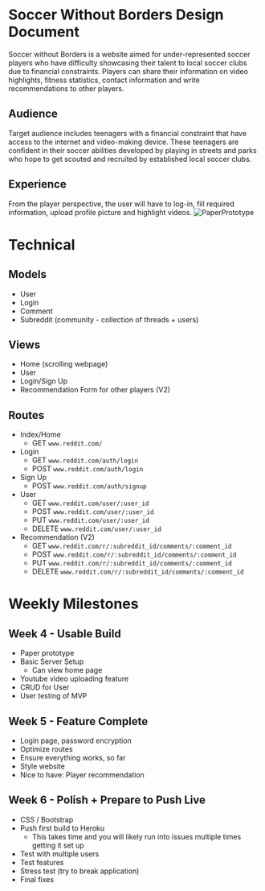 # Soccer Without Borders Design Document
Soccer without Borders is a website aimed for under-represented soccer players who have difficulty showcasing their talent to local soccer clubs due to financial constraints. Players can share their information on video highlights, fitness statistics, contact information and write recommendations to other players.


## Audience

Target audience includes teenagers with a financial constraint that have access to the internet and video-making device. These teenagers are confident in their soccer abilities developed by playing in streets and parks who hope to get scouted and recruited by established local soccer clubs.

## Experience

From the player perspective, the user will have to log-in, fill required information, upload profile picture and highlight videos.
![PaperPrototype](Documents/Github/SoccerwithoutBorders/images/PaperPrototype.jpg)

# Technical
## Models
- User
- Login
- Comment
- Subreddit (community - collection of threads + users)

## Views
- Home (scrolling webpage)
- User
- Login/Sign Up
- Recommendation Form for other players (V2)

## Routes
- Index/Home
    - GET `www.reddit.com/`
- Login
    - GET `www.reddit.com/auth/login`
    - POST `www.reddit.com/auth/login`
- Sign Up
    - POST  `www.reddit.com/auth/signup`
- User
    - GET  `www.reddit.com/user/:user_id`
    - POST `www.reddit.com/user/:user_id`
    - PUT  `www.reddit.com/user/:user_id`
    - DELETE `www.reddit.com/user/:user_id`
- Recommendation (V2)
    - GET `www.reddit.com/r/:subreddit_id/comments/:comment_id`
    - POST `www.reddit.com/r/:subreddit_id/comments/:comment_id`
    - PUT `www.reddit.com/r/:subreddit_id/comments/:comment_id`
    - DELETE `www.reddit.com/r/:subreddit_id/comments/:comment_id`


# Weekly Milestones
## Week 4 - Usable Build
- Paper prototype
- Basic Server Setup
    - Can view home page
- Youtube video uploading feature
- CRUD for User
- User testing of MVP

## Week 5 - Feature Complete

- Login page, password encryption
- Optimize routes
- Ensure everything works, so far
- Style website
- Nice to have: Player recommendation

## Week 6 - Polish + Prepare to Push Live
- CSS / Bootstrap
- Push first build to Heroku
    - This takes time and you will likely run into issues multiple times getting it set up
- Test with multiple users
- Test features
- Stress test (try to break application)
- Final fixes
